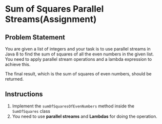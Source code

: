 # Sum of Squares Parallel Streams(Assignment)
## Problem Statement

You are given a list of integers and your task is to use parallel streams in Java 8 to find the sum of squares of all
the even numbers in the given list. You need to apply parallel stream operations and a lambda expression to achieve
this.

The final result, which is the sum of squares of even numbers, should be returned.




## Instructions
1. Implement the `sumOfSquaresOfEvenNumbers` method inside the `SumOfSquares` class
2. You need to use **parallel streams** and **Lambdas** for doing the operation.